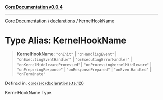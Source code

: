 [**Core Documentation v0.0.4**](../../README.md)

***

[Core Documentation](../../modules.md) / [declarations](../README.md) / KernelHookName

# Type Alias: KernelHookName

> **KernelHookName**: `"onInit"` \| `"onHandlingEvent"` \| `"onExecutingEventHandler"` \| `"onExecutingErrorHandler"` \| `"onKernelMiddlewareProcessed"` \| `"onProcessingKernelMiddleware"` \| `"onPreparingResponse"` \| `"onResponsePrepared"` \| `"onEventHandled"` \| `"onTerminate"`

Defined in: [core/src/declarations.ts:126](https://github.com/stonemjs/core/blob/2adc2da4c7e3b5a9f593c198ba7e8ad639651777/src/declarations.ts#L126)

KernelHookName Type.
